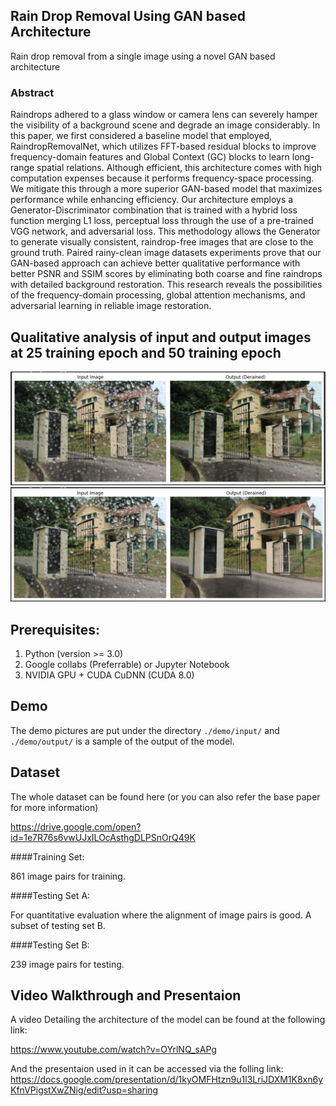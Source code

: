 ## Rain Drop Removal Using GAN based Architecture
Rain drop removal from a single image using a novel GAN based architecture

### Abstract

Raindrops adhered to a glass window or camera lens can severely hamper the visibility of a background scene and degrade an image considerably. In this paper, we first considered a baseline model that employed, RaindropRemovalNet, which utilizes FFT-based residual blocks to improve frequency-domain features and Global Context (GC) blocks to learn long-range spatial relations. Although efficient, this architecture comes with high computation expenses because it performs frequency-space processing. We mitigate this through a more superior GAN-based model that maximizes performance while enhancing efficiency. Our architecture employs a Generator-Discriminator combination that is trained with a hybrid loss function merging L1 loss, perceptual loss through the use of a pre-trained VGG network, and adversarial loss. This methodology allows the Generator to generate visually consistent, raindrop-free images that are close to the ground truth. Paired rainy-clean image datasets experiments prove that our GAN-based approach can achieve better qualitative performance with better PSNR and SSIM scores by eliminating both coarse and fine raindrops with detailed background restoration. This research reveals the possibilities of the frequency-domain processing, global attention mechanisms, and adversarial learning in reliable image restoration. 

## Qualitative analysis of input and output images at 25 training epoch and 50 training epoch 

<img src = "teaser/demo01.png">

<img src = "teaser/demo02.png">

## Prerequisites:

1. Python (version >= 3.0)
2. Google collabs (Preferrable) or Jupyter Notebook
3. NVIDIA GPU + CUDA CuDNN (CUDA 8.0)


## Demo

The demo pictures are put under the directory `./demo/input/` and `./demo/output/` is a sample of the output of the model. 

## Dataset

The whole dataset can be found here (or you can also refer the base paper for more information)

https://drive.google.com/open?id=1e7R76s6vwUJxILOcAsthgDLPSnOrQ49K

####Training Set:

861 image pairs for training.



####Testing Set A:

For quantitative evaluation where the alignment of image pairs is good. A subset of testing set B.



####Testing Set B:

239 image pairs for testing.

## Video Walkthrough and Presentaion
A video Detailing the architecture of the model can be found at the following link:

https://www.youtube.com/watch?v=OYrlNQ_sAPg

And the presentaion used in it can be accessed via the folling link:
https://docs.google.com/presentation/d/1kyOMFHtzn9u1l3LriJDXM1K8xn6yKfnVPigstXwZNig/edit?usp=sharing


